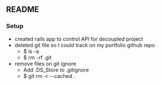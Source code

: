 ## README

### Setup
- created rails app to control API for decoupled project
- deleted git file so I could track on my portfolio github repo
  - $ ls -a
  - $ rm -rf .git
- remove files on git ignore
  - Add .DS_Store to .gitignore
  - $ git rm -r --cached .